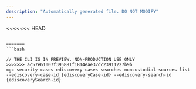 ```yaml
---
description: "Automatically generated file. DO NOT MODIFY"
---
```


<<<<<<< HEAD
```cli

=======
```bash

// THE CLI IS IN PREVIEW. NON-PRODUCTION USE ONLY
>>>>>>> ac57e61007f395881f1814eae37dc23911227b9b
mgc security cases ediscovery-cases searches noncustodial-sources list --ediscovery-case-id {ediscoveryCase-id} --ediscovery-search-id {ediscoverySearch-id}

```